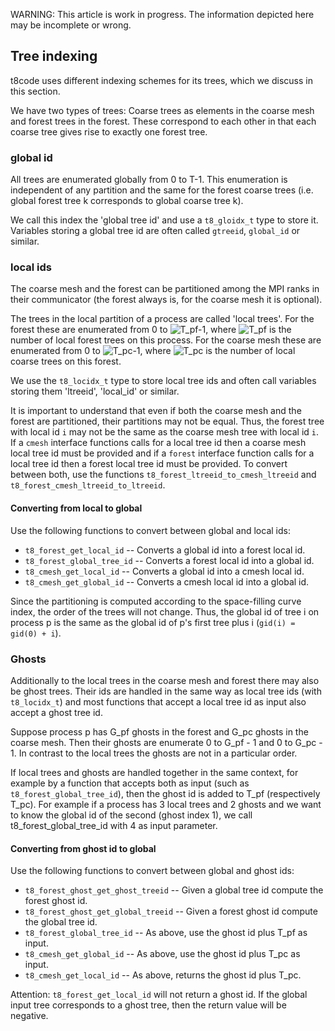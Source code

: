 WARNING: This article is work in progress. The information depicted here may be incomplete or wrong.

## Tree indexing

t8code uses different indexing schemes for its trees, which we discuss in this section.

We have two types of trees: Coarse trees as elements in the coarse mesh and forest trees in the forest. These correspond to each other in that each coarse tree gives rise to exactly one forest tree.

### global id

All trees are enumerated globally from 0 to T-1. This enumeration is independent of any partition and the same for the forest coarse trees
(i.e. global forest tree k corresponds to global coarse tree k).

We call this index the 'global tree id' and use a `t8_gloidx_t` type to store it.
Variables storing a global tree id are often called `gtreeid`, `global_id` or similar.

### local ids

The coarse mesh and the forest can be partitioned among the MPI ranks in their communicator (the forest always is, for the coarse mesh it is optional).

The trees in the local partition of a process are called 'local trees'. For the forest these are enumerated from 0 to 
![T_pf-1](http://chart.apis.google.com/chart?cht=tx&chl=T_{pf}-1),
where ![T_pf](http://chart.apis.google.com/chart?cht=tx&chl=T_{pf}) is the number of local forest trees on this process. For the coarse mesh these are enumerated from 0 to ![T_pc-1](http://chart.apis.google.com/chart?cht=tx&chl=T_{pc}-1), 
where ![T_pc](http://chart.apis.google.com/chart?cht=tx&chl=T_{pc}) 
 is the number of local coarse trees on this forest.

We use the `t8_locidx_t` type to store local tree ids and often call variables storing them 'ltreeid', 'local_id' or similar.

It is important to understand that even if both the coarse mesh and the forest are partitioned, their partitions may not be equal.
Thus, the forest tree with local id `i` may not be the same as the coarse mesh tree with local id `i`.
If  a `cmesh` interface functions calls for a local tree id then a coarse mesh local tree id must be provided and if a `forest` interface
function calls for a local tree id then a forest local tree id must be provided.
To convert between both, use the functions `t8_forest_ltreeid_to_cmesh_ltreeid` and `t8_forest_cmesh_ltreeid_to_ltreeid`.

#### Converting from local to global

Use the following functions to convert between global and local ids:

 - `t8_forest_get_local_id` -- Converts a global id into a forest local id.
 - `t8_forest_global_tree_id` -- Converts a forest local id into a global id.
 - `t8_cmesh_get_local_id` -- Converts a global id into a cmesh local id.
 - `t8_cmesh_get_global_id` -- Converts a cmesh local id into a global id.


Since the partitioning is computed according to the space-filling curve index, the order of the trees will not change.
Thus, the global id of tree i on process p is the same as the global id of p's first tree plus i (`gid(i) = gid(0) + i`).

### Ghosts

Additionally to the local trees in the coarse mesh and forest there may also be ghost trees.
Their ids are handled in the same way as local tree ids (with `t8_locidx_t`) and most functions that accept a local tree
id as input also accept a ghost tree id.

Suppose process p has G_pf ghosts in the forest and G_pc ghosts in the coarse mesh.
Then their ghosts are enumerate 0 to G_pf - 1 and 0 to G_pc - 1. In contrast to the local trees the ghosts are not in a particular order.

If local trees and ghosts are handled together in the same context, for example by a function that accepts both as input (such as `t8_forest_global_tree_id`), then the ghost id is added to T_pf (respectively T_pc).
For example if a process has 3 local trees and 2 ghosts and we want to know the global id of the second (ghost index 1), we call t8_forest_global_tree_id with 4 as input parameter.

#### Converting from ghost id to global

Use the following functions to convert between global and ghost ids:

 - `t8_forest_ghost_get_ghost_treeid` -- Given a global tree id compute the forest ghost id.
 - `t8_forest_ghost_get_global_treeid` -- Given a forest ghost id compute the global tree id.
 - `t8_forest_global_tree_id` -- As above, use the ghost id plus T_pf as input.
 - `t8_cmesh_get_global_id` -- As above, use the ghost id plus T_pc as input.
 - `t8_cmesh_get_local_id` -- As above, returns the ghost id plus T_pc.

Attention: `t8_forest_get_local_id` will not return a ghost id. If the global input tree corresponds to a ghost tree, then the return value will be negative.






